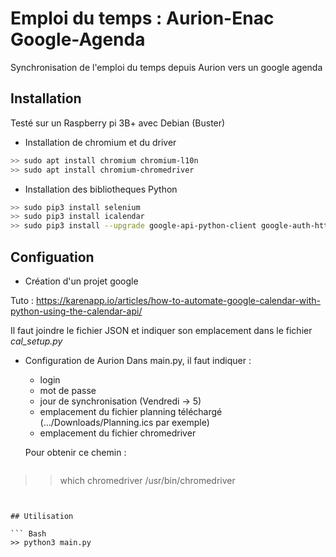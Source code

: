 # Emploi du temps : Aurion-Enac Google-Agenda
Synchronisation de l'emploi du temps depuis Aurion vers un google agenda

## Installation

Testé sur un Raspberry pi 3B+ avec Debian (Buster)

- Installation de chromium et du driver

``` Bash
>> sudo apt install chromium chromium-l10n
>> sudo apt install chromium-chromedriver
```
- Installation des bibliotheques Python

``` Bash
>> sudo pip3 install selenium
>> sudo pip3 install icalendar
>> sudo pip3 install --upgrade google-api-python-client google-auth-httplib2 google-auth-oauthlib
```

## Configuation

- Création d'un projet google

Tuto : https://karenapp.io/articles/how-to-automate-google-calendar-with-python-using-the-calendar-api/

Il faut joindre le fichier JSON et indiquer son emplacement dans le fichier *cal_setup.py*

- Configuration de Aurion
Dans main.py, il faut indiquer :
  - login 
  - mot de passe 
  - jour de synchronisation (Vendredi -> 5)
  - emplacement du fichier planning téléchargé (.../Downloads/Planning.ics par exemple)
  - emplacement du fichier chromedriver
  
  Pour obtenir ce chemin :
  ``` Bash
>> which chromedriver
/usr/bin/chromedriver
```


## Utilisation

``` Bash
>> python3 main.py
```

